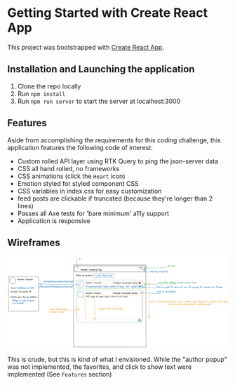 # Getting Started with Create React App

This project was bootstrapped with [Create React App](https://github.com/facebook/create-react-app).

## Installation and Launching the application

1. Clone the repo locally
2. Run `npm install`
3. Run `npm run server` to start the server at localhost:3000

## Features

Aside from accomplishing the requirements for this coding challenge, this application features the following code of interest:

- Custom rolled API layer using RTK Query to ping the json-server data
- CSS all hand rolled, no frameworks
- CSS animations (click the `Heart` icon)
- Emotion styled for styled component CSS
- CSS variables in index.css for easy customization
- feed posts are clickable if truncated (because they're longer than 2 lines)
- Passes all Axe tests for 'bare minimum' a11y support
- Application is responsive

## Wireframes
![Alt text](README.png?raw=true "Rough Wireframes")

This is crude, but this is kind of what I envisioned. While the "author popup" was not implemented, the favorites, and click to show text were implemented (See `Features` section)

